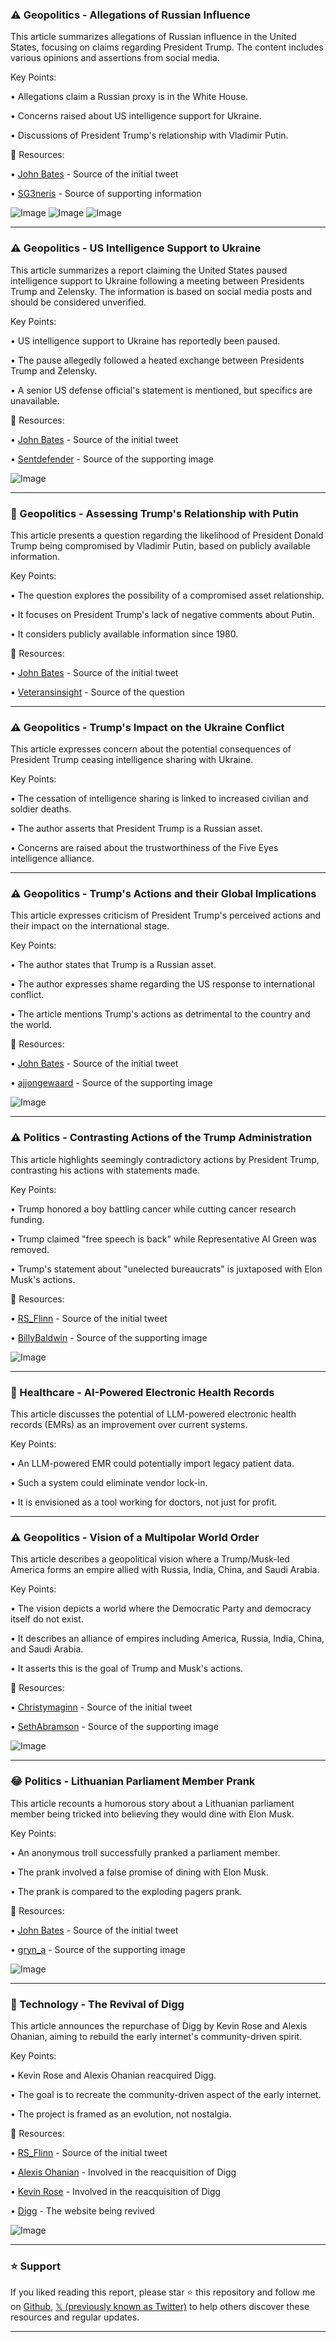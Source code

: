 ### ⚠️ Geopolitics - Allegations of Russian Influence

This article summarizes allegations of Russian influence in the United States, focusing on claims regarding President Trump.  The content includes various opinions and assertions from social media.


Key Points:

• Allegations claim a Russian proxy is in the White House.


•  Concerns raised about US intelligence support for Ukraine.


•  Discussions of President Trump's relationship with Vladimir Putin.



🔗 Resources:

• [John Bates](https://x.com/johnbates) -  Source of the initial tweet


• [SG3neris](https://x.com/SG3neris) - Source of supporting information


![Image](https://pbs.twimg.com/media/GkWaj4aaoAA-3Y3?format=jpg&name=small)
![Image](https://pbs.twimg.com/media/GkWaj45XAAE-XX1?format=jpg&name=small)
![Image](https://pbs.twimg.com/media/GkWaj4aaoAIyLzV?format=jpg&name=small)


---

### ⚠️ Geopolitics - US Intelligence Support to Ukraine

This article summarizes a report claiming the United States paused intelligence support to Ukraine following a meeting between Presidents Trump and Zelensky.  The information is based on social media posts and should be considered unverified.



Key Points:

• US intelligence support to Ukraine has reportedly been paused.


• The pause allegedly followed a heated exchange between Presidents Trump and Zelensky.


• A senior US defense official's statement is mentioned, but specifics are unavailable.



🔗 Resources:

• [John Bates](https://x.com/johnbates) - Source of the initial tweet


• [Sentdefender](https://x.com/sentdefender) -  Source of the supporting image


![Image](https://pbs.twimg.com/media/GlSSI4xW0AAd5Kv?format=jpg&name=small)


---

### 🤔 Geopolitics - Assessing Trump's Relationship with Putin

This article presents a question regarding the likelihood of President Donald Trump being compromised by Vladimir Putin, based on publicly available information.


Key Points:

•  The question explores the possibility of a compromised asset relationship.


• It focuses on President Trump's lack of negative comments about Putin.


•  It considers publicly available information since 1980.



🔗 Resources:

• [John Bates](https://x.com/johnbates) - Source of the initial tweet


• [Veteransinsight](https://x.com/veteransinsight) - Source of the question


---

### ⚠️ Geopolitics - Trump's Impact on the Ukraine Conflict

This article expresses concern about the potential consequences of President Trump ceasing intelligence sharing with Ukraine.


Key Points:

•  The cessation of intelligence sharing is linked to increased civilian and soldier deaths.


•  The author asserts that President Trump is a Russian asset.


•  Concerns are raised about the trustworthiness of the Five Eyes intelligence alliance.



---

### ⚠️ Geopolitics - Trump's Actions and their Global Implications

This article expresses criticism of President Trump's perceived actions and their impact on the international stage.


Key Points:

• The author states that Trump is a Russian asset.


• The author expresses shame regarding the US response to international conflict.


• The article mentions Trump's actions as detrimental to the country and the world.



🔗 Resources:

• [John Bates](https://x.com/johnbates) - Source of the initial tweet


• [ajjongewaard](https://x.com/ajjongewaard) - Source of the supporting image


![Image](https://pbs.twimg.com/ext_tw_video_thumb/1897298018786779136/pu/img/OV8VxQeAgnr2tTDw.jpg)


---

### ⚠️ Politics - Contrasting Actions of the Trump Administration

This article highlights seemingly contradictory actions by President Trump, contrasting his actions with statements made.


Key Points:

•  Trump honored a boy battling cancer while cutting cancer research funding.


•  Trump claimed "free speech is back" while Representative Al Green was removed.


•  Trump's statement about "unelected bureaucrats" is juxtaposed with Elon Musk's actions.



🔗 Resources:

• [RS_Flinn](https://x.com/RS_Flinn) - Source of the initial tweet


• [BillyBaldwin](https://x.com/BillyBaldwin) - Source of the supporting image


![Image](https://pbs.twimg.com/media/GlTMvy7XsAAPv_f?format=jpg&name=small)



---

### 🚀 Healthcare -  AI-Powered Electronic Health Records

This article discusses the potential of LLM-powered electronic health records (EMRs) as an improvement over current systems.


Key Points:

•  An LLM-powered EMR could potentially import legacy patient data.


•  Such a system could eliminate vendor lock-in.


•  It is envisioned as a tool working for doctors, not just for profit.



---

### ⚠️ Geopolitics - Vision of a Multipolar World Order

This article describes a geopolitical vision where a Trump/Musk-led America forms an empire allied with Russia, India, China, and Saudi Arabia.


Key Points:

•  The vision depicts a world where the Democratic Party and democracy itself do not exist.


•  It describes an alliance of empires including America, Russia, India, China, and Saudi Arabia.


•  It asserts this is the goal of Trump and Musk's actions.


🔗 Resources:

• [Christymaginn](https://x.com/christymaginn) - Source of the initial tweet


• [SethAbramson](https://x.com/SethAbramson) - Source of the supporting image


![Image](https://pbs.twimg.com/media/GlTmna1XUAAYnn8?format=jpg&name=small)


---

### 😂 Politics - Lithuanian Parliament Member Prank

This article recounts a humorous story about a Lithuanian parliament member being tricked into believing they would dine with Elon Musk.


Key Points:

• An anonymous troll successfully pranked a parliament member.


• The prank involved a false promise of dining with Elon Musk.


• The prank is compared to the exploding pagers prank.



🔗 Resources:

• [John Bates](https://x.com/johnbates) - Source of the initial tweet


• [gryn_a](https://x.com/gryn_a) - Source of the supporting image


![Image](https://pbs.twimg.com/media/GlTVoXUWMAErZpo?format=jpg&name=small)


---

### 🚀 Technology -  The Revival of Digg

This article announces the repurchase of Digg by Kevin Rose and Alexis Ohanian, aiming to rebuild the early internet's community-driven spirit.


Key Points:

• Kevin Rose and Alexis Ohanian reacquired Digg.


• The goal is to recreate the community-driven aspect of the early internet.


• The project is framed as an evolution, not nostalgia.


🔗 Resources:

• [RS_Flinn](https://x.com/RS_Flinn) - Source of the initial tweet


• [Alexis Ohanian](https://x.com/alexisohanian) - Involved in the reacquisition of Digg


• [Kevin Rose](https://x.com/kevinrose) - Involved in the reacquisition of Digg


• [Digg](https://x.com/digg) - The website being revived


![Image](https://pbs.twimg.com/ext_tw_video_thumb/1897326641854197760/pu/img/yQ1xgnLWX7REWvg1.jpg)


---

### ⭐️ Support

If you liked reading this report, please star ⭐️ this repository and follow me on [Github](https://github.com/Drix10), [𝕏 (previously known as Twitter)](https://x.com/DRIX_10_) to help others discover these resources and regular updates.

---